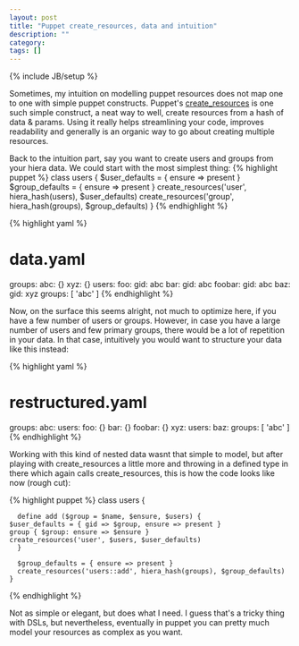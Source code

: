```yaml
---
layout: post
title: "Puppet create_resources, data and intuition"
description: ""
category: 
tags: []
---
```

{% include JB/setup %}

Sometimes, my intuition on modelling puppet resources does not map one to one with simple puppet constructs.
Puppet's [create_resources](http://docs.puppetlabs.com/references/latest/function.html#createresources) is one such simple construct,
a neat way to well, create resources from a hash of data & params. Using it really helps streamlining your code, improves readability and generally is an organic way to go about creating multiple resources. 

Back to the intuition part, say you want to create users and groups from your hiera data. We could start with the most simplest thing:
{% highlight puppet %}
    class users {
      $user_defaults = { ensure => present }
      $group_defaults =  { ensure => present }
      create_resources('user', hiera_hash(users), $user_defaults)
      create_resources('group', hiera_hash(groups), $group_defaults)
    }
{% endhighlight %}

{% highlight yaml %}
# data.yaml
groups:
  abc: {}
  xyz: {}
users:
  foo:
    gid: abc
  bar:
    gid: abc
  foobar:
    gid: abc
  baz:
    gid: xyz
    groups: [ 'abc' ]
{% endhighlight %}
    

Now, on the surface this seems alright, not much to optimize here, if you have a few number of users or groups. However, in case you have a large number of users and few primary groups, there would be a lot of repetition in your data. In that case, intuitively you would want to structure your data like this instead:

{% highlight yaml %}
# restructured.yaml
groups:
  abc:
    users:
      foo: {}
      bar: {}
      foobar: {}
  xyz:
    users: 
      baz:
        groups: [ 'abc' ]
{% endhighlight %}

Working with this kind of nested data wasnt that simple to model, but after playing with create_resources a little more and throwing in a defined type in there which again calls create_resources, this is how the code looks like now (rough cut):

{% highlight puppet %}
    class users { 
       
      define add ($group = $name, $ensure, $users) { 
	$user_defaults = { gid => $group, ensure => present }
	group { $group: ensure => $ensure }
	create_resources('user', $users, $user_defaults)
      }

      $group_defaults = { ensure => present }
      create_resources('users::add', hiera_hash(groups), $group_defaults)
    }

{% endhighlight %}

Not as simple or elegant, but does what I need. I guess that's a tricky thing with DSLs, but nevertheless, eventually in puppet you can pretty much model your resources as complex as you want.  
      
      


